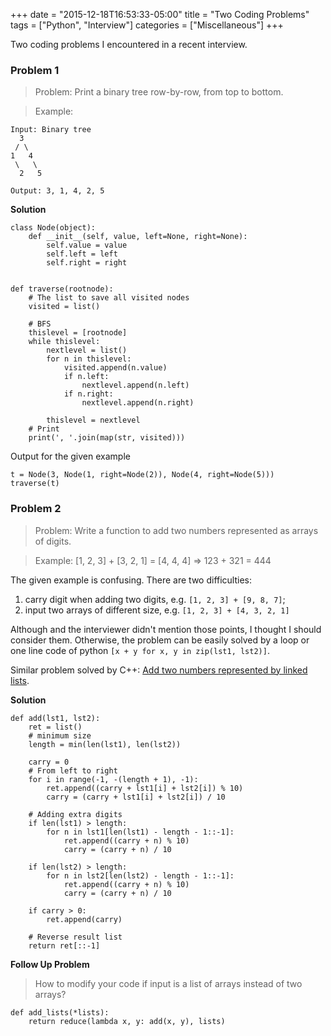 +++
date = "2015-12-18T16:53:33-05:00"
title = "Two Coding Problems"
tags        = ["Python", "Interview"]
categories  = ["Miscellaneous"]
+++

Two coding problems I encountered in a recent interview.

### Problem 1

> Problem: Print a binary tree row-by-row, from top to bottom.

> Example:

```
Input: Binary tree
  3
 / \
1   4 
 \   \
  2   5
  
Output: 3, 1, 4, 2, 5
```

**Solution**

```
class Node(object):
    def __init__(self, value, left=None, right=None):
        self.value = value
        self.left = left
        self.right = right


def traverse(rootnode):
    # The list to save all visited nodes
    visited = list()

    # BFS
    thislevel = [rootnode]
    while thislevel:
        nextlevel = list()
        for n in thislevel:
            visited.append(n.value)
            if n.left:
                nextlevel.append(n.left)
            if n.right:
                nextlevel.append(n.right)

        thislevel = nextlevel
    # Print
    print(', '.join(map(str, visited)))
```

Output for the given example

```
t = Node(3, Node(1, right=Node(2)), Node(4, right=Node(5)))
traverse(t)
```


### Problem 2

> Problem: Write a function to add two numbers represented as arrays of digits.

> Example: [1, 2, 3] + [3, 2, 1] = [4, 4, 4] => 123 + 321 = 444

The given example is confusing. There are two difficulties:

1. carry digit when adding two digits, e.g. `[1, 2, 3] + [9, 8, 7]`;
2. input two arrays of different size, e.g. `[1, 2, 3] + [4, 3, 2, 1]`

Although and the interviewer didn't mention those points, I thought I should consider them. Otherwise, the problem can be easily solved by a loop or one line code of python 
`[x + y for x, y in zip(lst1, lst2)]`.

Similar problem solved by C++: [Add two numbers represented by linked lists](http://www.geeksforgeeks.org/sum-of-two-linked-lists/).

**Solution**

```
def add(lst1, lst2):
    ret = list()
    # minimum size
    length = min(len(lst1), len(lst2))

    carry = 0
    # From left to right
    for i in range(-1, -(length + 1), -1):
        ret.append((carry + lst1[i] + lst2[i]) % 10)
        carry = (carry + lst1[i] + lst2[i]) / 10

    # Adding extra digits
    if len(lst1) > length:
        for n in lst1[len(lst1) - length - 1::-1]:
            ret.append((carry + n) % 10)
            carry = (carry + n) / 10

    if len(lst2) > length:
        for n in lst2[len(lst2) - length - 1::-1]:
            ret.append((carry + n) % 10)
            carry = (carry + n) / 10

    if carry > 0:
        ret.append(carry)

    # Reverse result list
    return ret[::-1]
```

**Follow Up Problem**

> How to modify your code if input is a list of arrays instead of two arrays?

```
def add_lists(*lists):
    return reduce(lambda x, y: add(x, y), lists)
```

